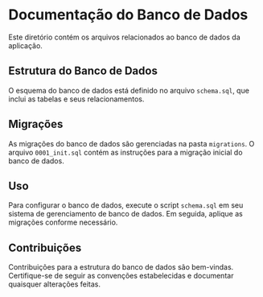 # Documentação do Banco de Dados

Este diretório contém os arquivos relacionados ao banco de dados da aplicação.

## Estrutura do Banco de Dados

O esquema do banco de dados está definido no arquivo `schema.sql`, que inclui as tabelas e seus relacionamentos.

## Migrações

As migrações do banco de dados são gerenciadas na pasta `migrations`. O arquivo `0001_init.sql` contém as instruções para a migração inicial do banco de dados.

## Uso

Para configurar o banco de dados, execute o script `schema.sql` em seu sistema de gerenciamento de banco de dados. Em seguida, aplique as migrações conforme necessário.

## Contribuições

Contribuições para a estrutura do banco de dados são bem-vindas. Certifique-se de seguir as convenções estabelecidas e documentar quaisquer alterações feitas.